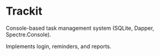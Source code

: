 # Trackit

Console-based task management system (SQLite, Dapper, Spectre.Console).  

Implements login, reminders, and reports.



